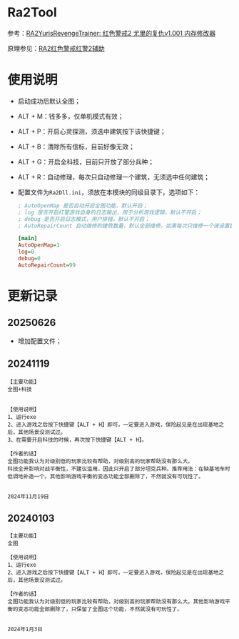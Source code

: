 # Ra2Tool

参考：[RA2YurisRevengeTrainer: 红色警戒2 尤里的复仇v1.001 内存修改器](https://github.com/AdjWang/RA2YurisRevengeTrainer)

原理参见：[RA2红色警戒红警2辅助](https://zhupite.com/sec/red-alert2.html)



# 使用说明

- 启动成功后默认全图；

- ALT + M：钱多多，仅单机模式有效；

- ALT + P：开启心灵探测，须选中建筑按下该快捷键；

- ALT + B：清除所有信标，目前好像无效；

- ALT + G：开启全科技，目前只开放了部分兵种；

- ALT + R：自动修理，每次只自动修理一个建筑，无须选中任何建筑；

- 配置文件为`Ra2Dll.ini`，须放在本模块的同级目录下，选项如下：
  
  ```ini
  ; AutoOpenMap 是否自动开启全图功能，默认开启；
  ; log 是否开启红警游戏自身的日志输出，用于分析游戏逻辑，默认不开启；
  ; debug 是否开启日志模式，用户排错，默认不开启；
  ; AutoRepairCount 自动维修的建筑数量，默认全部维修，如果每次只维修一个请设置1；
  
  [main]
  AutoOpenMap=1
  log=0 
  debug=0
  AutoRepairCount=99
  ```
  
  

# 更新记录

## 20250626

- 增加配置文件；

## 20241119

```
【主要功能】
全图+科技


【使用说明】
1、运行exe
2、进入游戏之后按下快捷键【ALT + H】即可，一定要进入游戏，保险起见是在出现基地之后，其他场景没测试过。
3、在需要开启科技的时候，再次按下快捷键【ALT + H】。

【作者的话】
全图功能我认为对级别低的玩家比较有帮助，对级别高的玩家帮助没有那么大。
科技全开影响对战平衡性，不建议滥用，因此只开启了部分坦克兵种。推荐用法：在缺基地车时低调地补造一个。其他影响游戏平衡的变态功能全部删除了，不然就没有可玩性了。


2024年11月19日
```

## 20240103

```
【主要功能】
全图

【使用说明】
1、运行exe
2、进入游戏之后按下快捷键【ALT + H】即可，一定要进入游戏，保险起见是在出现基地之后，其他场景没测试过。

【作者的话】
全图功能我认为对级别低的玩家比较有帮助，对级别高的玩家帮助没有那么大。其他影响游戏平衡的变态功能全部删除了，只保留了全图这个功能，不然就没有可玩性了。


2024年1月3日
```
